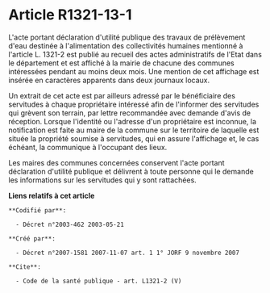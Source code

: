# Article R1321-13-1

L'acte portant déclaration d'utilité publique des travaux de prélèvement d'eau destinée à l'alimentation des collectivités
humaines mentionné à l'article L. 1321-2 est publié au recueil des actes administratifs de l'Etat dans le département et est
affiché à la mairie de chacune des communes intéressées pendant au moins deux mois. Une mention de cet affichage est insérée
en caractères apparents dans deux journaux locaux. 

Un extrait de cet acte est par ailleurs adressé par le bénéficiaire des servitudes à chaque propriétaire intéressé afin de
l'informer des servitudes qui grèvent son terrain, par lettre recommandée avec demande d'avis de réception. Lorsque
l'identité ou l'adresse d'un propriétaire est inconnue, la notification est faite au maire de la commune sur le territoire de
laquelle est située la propriété soumise à servitudes, qui en assure l'affichage et, le cas échéant, la communique à
l'occupant des lieux. 

Les maires des communes concernées conservent l'acte portant déclaration d'utilité publique et délivrent à toute personne qui
le demande les informations sur les servitudes qui y sont rattachées.

**Liens relatifs à cet article**

	**Codifié par**:

	  - Décret n°2003-462 2003-05-21

	**Créé par**:

	  - Décret n°2007-1581 2007-11-07 art. 1 1° JORF 9 novembre 2007

	**Cite**:

	  - Code de la santé publique - art. L1321-2 (V)
